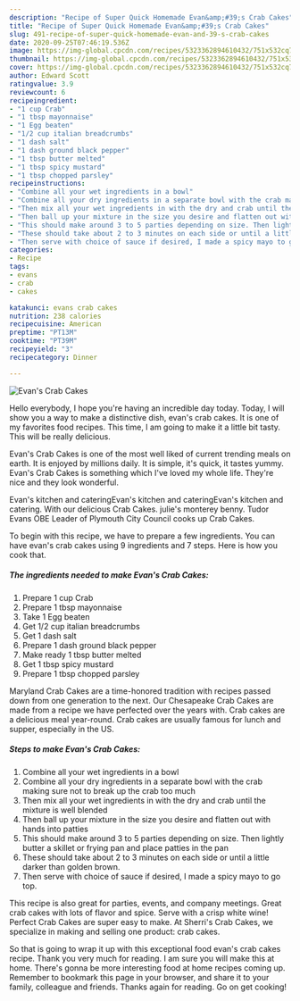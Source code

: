 ```yaml
---
description: "Recipe of Super Quick Homemade Evan&amp;#39;s Crab Cakes"
title: "Recipe of Super Quick Homemade Evan&amp;#39;s Crab Cakes"
slug: 491-recipe-of-super-quick-homemade-evan-and-39-s-crab-cakes
date: 2020-09-25T07:46:19.536Z
image: https://img-global.cpcdn.com/recipes/5323362894610432/751x532cq70/evans-crab-cakes-recipe-main-photo.jpg
thumbnail: https://img-global.cpcdn.com/recipes/5323362894610432/751x532cq70/evans-crab-cakes-recipe-main-photo.jpg
cover: https://img-global.cpcdn.com/recipes/5323362894610432/751x532cq70/evans-crab-cakes-recipe-main-photo.jpg
author: Edward Scott
ratingvalue: 3.9
reviewcount: 6
recipeingredient:
- "1 cup Crab"
- "1 tbsp mayonnaise"
- "1 Egg beaten"
- "1/2 cup italian breadcrumbs"
- "1 dash salt"
- "1 dash ground black pepper"
- "1 tbsp butter melted"
- "1 tbsp spicy mustard"
- "1 tbsp chopped parsley"
recipeinstructions:
- "Combine all your wet ingredients in a bowl"
- "Combine all your dry ingredients in a separate bowl with the crab making sure not to break up the crab too much"
- "Then mix all your wet ingredients in with the dry and crab until the mixture is well blended"
- "Then ball up your mixture in the size you desire and flatten out with hands into patties"
- "This should make around 3 to 5 parties depending on size. Then lightly butter a skillet or frying pan and place patties in the pan"
- "These should take about 2 to 3 minutes on each side or until a little darker than golden brown."
- "Then serve with choice of sauce if desired, I made a spicy mayo to go top."
categories:
- Recipe
tags:
- evans
- crab
- cakes

katakunci: evans crab cakes 
nutrition: 238 calories
recipecuisine: American
preptime: "PT13M"
cooktime: "PT39M"
recipeyield: "3"
recipecategory: Dinner

---
```



![Evan&#39;s Crab Cakes](https://img-global.cpcdn.com/recipes/5323362894610432/751x532cq70/evans-crab-cakes-recipe-main-photo.jpg)

Hello everybody, I hope you're having an incredible day today. Today, I will show you a way to make a distinctive dish, evan&#39;s crab cakes. It is one of my favorites food recipes. This time, I am going to make it a little bit tasty. This will be really delicious.

Evan&#39;s Crab Cakes is one of the most well liked of current trending meals on earth. It is enjoyed by millions daily. It is simple, it's quick, it tastes yummy. Evan&#39;s Crab Cakes is something which I've loved my whole life. They're nice and they look wonderful.

Evan&#39;s kitchen and cateringEvan&#39;s kitchen and cateringEvan&#39;s kitchen and catering. With our delicious Crab Cakes. julie&#39;s monterey benny. Tudor Evans OBE Leader of Plymouth City Council cooks up Crab Cakes.


To begin with this recipe, we have to prepare a few ingredients. You can have evan&#39;s crab cakes using 9 ingredients and 7 steps. Here is how you cook that.

<!--inarticleads1-->

##### The ingredients needed to make Evan&#39;s Crab Cakes:

1. Prepare 1 cup Crab
1. Prepare 1 tbsp mayonnaise
1. Take 1 Egg beaten
1. Get 1/2 cup italian breadcrumbs
1. Get 1 dash salt
1. Prepare 1 dash ground black pepper
1. Make ready 1 tbsp butter melted
1. Get 1 tbsp spicy mustard
1. Prepare 1 tbsp chopped parsley


Maryland Crab Cakes are a time-honored tradition with recipes passed down from one generation to the next. Our Chesapeake Crab Cakes are made from a recipe we have perfected over the years with. Crab cakes are a delicious meal year-round. Crab cakes are usually famous for lunch and supper, especially in the US. 

<!--inarticleads2-->

##### Steps to make Evan&#39;s Crab Cakes:

1. Combine all your wet ingredients in a bowl
1. Combine all your dry ingredients in a separate bowl with the crab making sure not to break up the crab too much
1. Then mix all your wet ingredients in with the dry and crab until the mixture is well blended
1. Then ball up your mixture in the size you desire and flatten out with hands into patties
1. This should make around 3 to 5 parties depending on size. Then lightly butter a skillet or frying pan and place patties in the pan
1. These should take about 2 to 3 minutes on each side or until a little darker than golden brown.
1. Then serve with choice of sauce if desired, I made a spicy mayo to go top.


This recipe is also great for parties, events, and company meetings. Great crab cakes with lots of flavor and spice. Serve with a crisp white wine! Perfect Crab Cakes are super easy to make. At Sherri&#39;s Crab Cakes, we specialize in making and selling one product: crab cakes. 

So that is going to wrap it up with this exceptional food evan&#39;s crab cakes recipe. Thank you very much for reading. I am sure you will make this at home. There's gonna be more interesting food at home recipes coming up. Remember to bookmark this page in your browser, and share it to your family, colleague and friends. Thanks again for reading. Go on get cooking!

